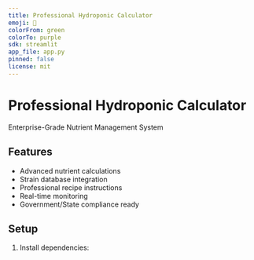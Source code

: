 ```yaml
---
title: Professional Hydroponic Calculator
emoji: 🌿
colorFrom: green
colorTo: purple
sdk: streamlit
app_file: app.py
pinned: false
license: mit
---
```


# Professional Hydroponic Calculator
Enterprise-Grade Nutrient Management System

## Features
- Advanced nutrient calculations
- Strain database integration
- Professional recipe instructions
- Real-time monitoring
- Government/State compliance ready

## Setup

1. Install dependencies: